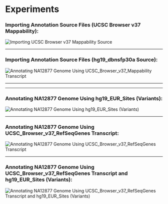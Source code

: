# Experiments #

### Importing Annotation Source Files (UCSC Browser v37 Mappability): ###

![Importing UCSC Browser v37 Mappability Source](https://github.com/StanfordBioinformatics/cloud-based-annotation/blob/master/common/img/ImportAnnotation_UCSC_Browser_v37_Mappability.png "Importing UCSC Browser v37 Mappability Source")

***

### Importing Annotation Source Files (hg19_dbnsfp30a Source): ### 
![Annotating NA12877 Genome Using UCSC_Browser_v37_Mappability Transcript](https://github.com/StanfordBioinformatics/cloud-based-annotation/blob/master/common/img/ImportAnnotation_hg19_dbnsfp30a.png "Importing hg19_dbnsfp30a Source")

---
---

### Annotating NA12877 Genome Using hg19_EUR_Sites (Variants): ###
![Annotating NA12877 Genome Using hg19_EUR_Sites (Variants)](https://github.com/StanfordBioinformatics/cloud-based-annotation/blob/master/common/img/Annotation_Variant.png "Annotating NA12877 Genome Using hg19_EUR_Sites (Variants)")

***
### Annotating NA12877 Genome Using UCSC_Browser_v37_RefSeqGenes Transcript: ###
![Annotating NA12877 Genome Using UCSC_Browser_v37_RefSeqGenes Transcript](https://github.com/StanfordBioinformatics/cloud-based-annotation/blob/master/common/img/Annotating_Transcript.png "Annotating NA12877 Genome Using UCSC_Browser_v37_RefSeqGenes Transcript")

***
### Annotating NA12877 Genome Using UCSC_Browser_v37_RefSeqGenes Transcript and hg19_EUR_Sites (Variants): ###
![Annotating NA12877 Genome Using UCSC_Browser_v37_RefSeqGenes Transcript and hg19_EUR_Sites (Variants)](https://github.com/StanfordBioinformatics/cloud-based-annotation/blob/master/common/img/Annotation_Transcript_Variant.png "Annotating NA12877 Genome Using UCSC_Browser_v37_RefSeqGenes Transcript and hg19_EUR_Sites (Variants)")
